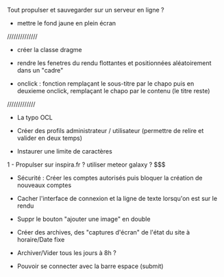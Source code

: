 Tout propulser et sauvegarder sur un serveur en ligne ?

- mettre le fond jaune en plein écran

//////////////

- créer la classe dragme

- rendre les fenetres du rendu flottantes et positionnées aléatoirement dans un "cadre"

+ onclick : fonction remplaçant le sous-titre par le chapo puis en deuxieme onclick, remplaçant le chapo par le contenu (le titre reste)

/////////////

- La typo OCL

- Créer des profils administrateur / utilisateur (permettre de relire et valider en deux temps)

- Instaurer une limite de caractères

1 - Propulser sur inspira.fr ? utiliser meteor galaxy ? $$$

- Sécurité : Créer les comptes autorisés puis bloquer la création de nouveaux comptes

- Cacher l'interface de connexion et la ligne de texte lorsqu'on est sur le rendu

- Suppr le bouton "ajouter une image" en double

- Créer des archives, des "captures d'écran" de l'état du site à horaire/Date fixe
- Archiver/Vider tous les jours à 8h ?

- Pouvoir se connecter avec la barre espace (submit)
